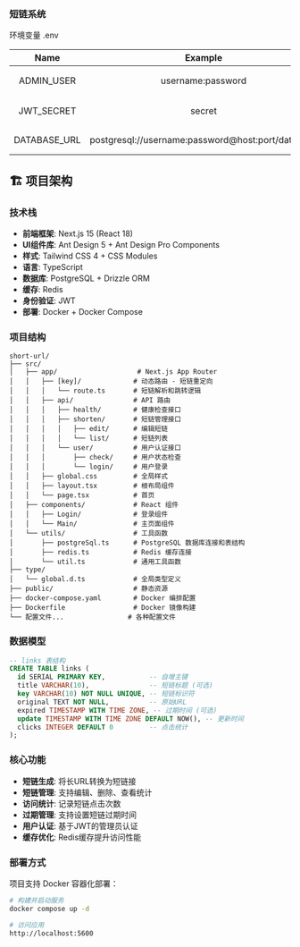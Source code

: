 <!--
 * @Author: leroy
 * @Date: 2024-07-03 09:17:45
 * @LastEditTime: 2025-06-27 15:37:23
 * @Description:
-->

### 短链系统

环境变量 .env

|     Name     |                      Example                      |       Remark        |
| :----------: | :-----------------------------------------------: | :-----------------: |
|  ADMIN_USER  |                 username:password                 |   管理者账号密码    |
|  JWT_SECRET  |                      secret                       |    JWT生成的秘钥    |
| DATABASE_URL | postgresql://username:password@host:port/database | PostgreSql 连接 url |

## 🏗️ 项目架构

### 技术栈

- **前端框架**: Next.js 15 (React 18)
- **UI组件库**: Ant Design 5 + Ant Design Pro Components
- **样式**: Tailwind CSS 4 + CSS Modules
- **语言**: TypeScript
- **数据库**: PostgreSQL + Drizzle ORM
- **缓存**: Redis
- **身份验证**: JWT
- **部署**: Docker + Docker Compose

### 项目结构

```
short-url/
├── src/
│   ├── app/                    # Next.js App Router
│   │   ├── [key]/             # 动态路由 - 短链重定向
│   │   │   └── route.ts       # 短链解析和跳转逻辑
│   │   ├── api/               # API 路由
│   │   │   ├── health/        # 健康检查接口
│   │   │   ├── shorten/       # 短链管理接口
│   │   │   │   ├── edit/      # 编辑短链
│   │   │   │   └── list/      # 短链列表
│   │   │   └── user/          # 用户认证接口
│   │   │       ├── check/     # 用户状态检查
│   │   │       └── login/     # 用户登录
│   │   ├── global.css         # 全局样式
│   │   ├── layout.tsx         # 根布局组件
│   │   └── page.tsx           # 首页
│   ├── components/            # React 组件
│   │   ├── Login/             # 登录组件
│   │   └── Main/              # 主页面组件
│   └── utils/                 # 工具函数
│       ├── postgreSql.ts      # PostgreSQL 数据库连接和表结构
│       ├── redis.ts           # Redis 缓存连接
│       └── util.ts            # 通用工具函数
├── type/
│   └── global.d.ts            # 全局类型定义
├── public/                    # 静态资源
├── docker-compose.yaml        # Docker 编排配置
├── Dockerfile                 # Docker 镜像构建
└── 配置文件...                # 各种配置文件
```

### 数据模型

```sql
-- links 表结构
CREATE TABLE links (
  id SERIAL PRIMARY KEY,           -- 自增主键
  title VARCHAR(10),               -- 短链标题 (可选)
  key VARCHAR(10) NOT NULL UNIQUE, -- 短链标识符
  original TEXT NOT NULL,          -- 原始URL
  expired TIMESTAMP WITH TIME ZONE, -- 过期时间 (可选)
  update TIMESTAMP WITH TIME ZONE DEFAULT NOW(), -- 更新时间
  clicks INTEGER DEFAULT 0         -- 点击统计
);
```

### 核心功能

- **短链生成**: 将长URL转换为短链接
- **短链管理**: 支持编辑、删除、查看统计
- **访问统计**: 记录短链点击次数
- **过期管理**: 支持设置短链过期时间
- **用户认证**: 基于JWT的管理员认证
- **缓存优化**: Redis缓存提升访问性能

### 部署方式

项目支持 Docker 容器化部署：

```bash
# 构建并启动服务
docker compose up -d

# 访问应用
http://localhost:5600
```

